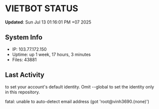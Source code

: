 # VIETBOT STATUS
**Updated**: Sun Jul 13 01:16:01 PM +07 2025

## System Info
- IP: 103.77.172.150
- Uptime: up 1 week, 17 hours, 3 minutes
- Files: 43881

## Last Activity

to set your account's default identity.
Omit --global to set the identity only in this repository.

fatal: unable to auto-detect email address (got 'root@vinh3690.(none)')
